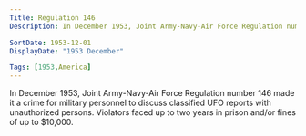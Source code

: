 ```yaml
---
Title: Regulation 146
Description: In December 1953, Joint Army-Navy-Air Force Regulation number 146 made it a crime for military personnel to discuss classified UFO reports with unauthorized persons. Violators faced up to two years in prison and/or fines of up to $10,000.

SortDate: 1953-12-01
DisplayDate: "1953 December"

Tags: [1953,America]
---
```


In December 1953, Joint Army-Navy-Air Force Regulation number 146 made it a crime for military personnel to discuss classified UFO reports with unauthorized persons. Violators faced up to two years in prison and/or fines of up to $10,000.